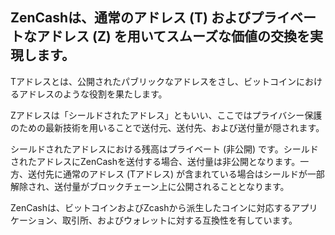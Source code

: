## ZenCashは、通常のアドレス (T) およびプライベートなアドレス (Z) を用いてスムーズな価値の交換を実現します。
Tアドレスとは、公開されたパブリックなアドレスをさし、ビットコインにおけるアドレスのような役割を果たします。

Zアドレスは「シールドされたアドレス」ともいい、ここではプライバシー保護のための最新技術を用いることで送付元、送付先、および送付量が隠されます。

シールドされたアドレスにおける残高はプライベート (非公開) です。シールドされたアドレスにZenCashを送付する場合、送付量は非公開となります。一方、送付先に通常のアドレス (Tアドレス) が含まれている場合はシールドが一部解除され、送付量がブロックチェーン上に公開されることとなります。

ZenCashは、ビットコインおよびZcashから派生したコインに対応するアプリケーション、取引所、およびウォレットに対する互換性を有しています。
